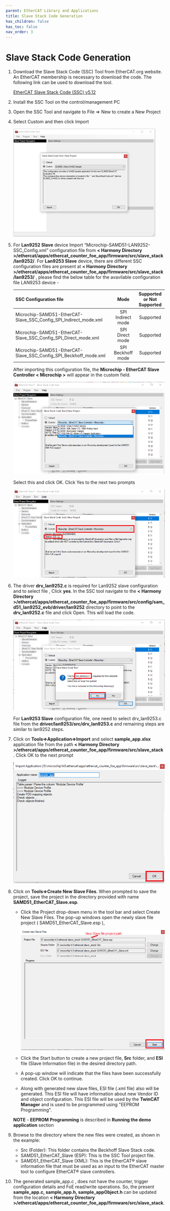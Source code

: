 ```yaml
---
parent: EtherCAT Library and Applications
title: Slave Stack Code Generation
has_children: false
has_toc: false
nav_order: 3
---
```


# **Slave Stack Code Generation**

1. Download the Slave Stack Code (SSC) Tool from EtherCAT.org website. An EtherCAT membership is necessary to download the code. The following link can be used to download the tool.

    [EtherCAT Slave Stack Code (SSC) v5.12](https://www.ethercat.org/en/downloads/downloads_01DCC32A10294F2EA866F7E46FB0285F.htm)

2.	Install the SSC Tool on the control/management PC
3.	Open the SSC Tool and navigate to File => New to create a New Project
4.	Select Custom and then click Import

    ![SSC Tool](images/ssc_import_configuration_file.png)

5. For **Lan9252 Slave** device	Import “Microchip-SAMD51-LAN9252-SSC_Config.xml” configuration file from **< Harmony Directory >/ethercat/apps/ethercat_counter_foe_app/firmware/src/slave_stack/lan9252/**.
For **Lan9253  Slave** device, there are different SSC configuration files are present at **< Harmony Directory >/ethercat/apps/ethercat_counter_foe_app/firmware/src/slave_stack/lan9253/** , please find the below table for the avavilable configuration file LAN9253 device -
    
    | SSC Configuration file  |   Mode         |    Supported or Not Supported    |
    |-------------------------|:--------------:|:--------------:|
    | Microchip-SAMD51-EtherCAT-Slave_SSC_Config_SPI_Indirect_mode.xml   |  SPI Indirect mode   |   Supported   |
    | Microchip-SAMD51-EtherCAT-Slave_SSC_Config_SPI_Direct_mode.xml     |  SPI Direct mode   |   Supported   |
    | Microchip-SAMD51-EtherCAT-Slave_SSC_Config_SPI_Beckhoff_mode.xml     |  SPI Beckhoff mode |   Supported   |

    After importing this configuration file, the **Microchip - EtherCAT Slave Controller < Microchip >**  will appear in the custom field.

    ![SSC Tool](images/custom_sscfile_selected.png)

    Select this and click OK. Click Yes to the next two prompts

    ![SSC Tool](images/ssc_import_configuration_file_2.png)

6.	The driver **drv_lan9252.c** is required for Lan9252 slave configuration and to select file , Click **yes**. In the SSC tool navigate to the **< Harmony Directory >/ethercat/apps/ethercat_counter_foe_app/firmware/src/config/sam_d51_lan9252_evb/driver/lan9252** directory to point to the **drv_lan9252.c** file and click Open. This will load the code.

    ![SSC Tool](images/drv_lan9252_selection.png)
    
    For **Lan9253 Slave** configuration file, one need to select drv_lan9253.c file from the **driver/lan9253/src/drv_lan9253.c** and remaining steps are similar to lan9252 steps.

7.	Click on **Tools=>Application=>Import**  and select **sample_app.xlsx** application file from the path **< Harmony Directory >/ethercat/apps/ethercat_counter_foe_app/firmware/src/slave_stack** . Click OK to the next prompt

    ![SSC Tool](images/ssc_import_configuration_file_3.png)

8.	Click on **Tools=>Create New Slave Files**. When prompted to save the project, save the project in the directory provided with name **SAMD51_EtherCAT_Slave.esp**.
    *  Click the Project drop-down menu in the tool bar and select Create New Slave Files. The pop-up windows open the newly slave file project ( SAMD51_EtherCAT_Slave.esp ),

        ![SSC Tool](images/ssc_import_configuration_file_4.png)

    * Click the Start button to create a new project file, **Src** folder, and **ESI** file (Slave Information file) in the desired directory path.

    * A pop-up window will indicate that the files have been successfully created. Click OK to continue.

    * Along with generated new slave files, ESI file (.xml file) also will be generated. This ESI file will have information about new Vendor ID and object configuration. This ESI file will be used by the **TwinCAT Manager** and is used to be programmed using "EEPROM Programming".

    **NOTE** - **EEPROM Programming** is described in **Running the demo application** section

9. Browse to the directory where the new files were created, as shown in the example:
    * Src (Folder): This folder contains the Beckhoff Slave Stack code.
    * SAMD51_EtherCAT_Slave (ESP): This is the SSC Tool project file.
    * SAMD51_EtherCAT_Slave (XML): This is the EtherCAT® slave information file that must be used as an input to the EtherCAT master tool to configure EtherCAT® slave controllers.

10. The generated sample_app.c , does not have the counter, trigger configuration details and FoE read/write operations. So, the present **sample_app.c, sample_app.h, sample_appObject.h** can be updated from the location **< Harmony Directory >/ethercat/apps/ethercat_counter_foe_app/firmware/src/slave_stack**.
